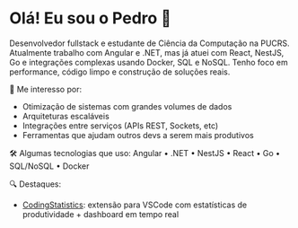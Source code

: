 # Olá! Eu sou o Pedro 👋

Desenvolvedor fullstack e estudante de Ciência da Computação na PUCRS. Atualmente trabalho com Angular e .NET, mas já atuei com React, NestJS, Go e integrações complexas usando Docker, SQL e NoSQL. Tenho foco em performance, código limpo e construção de soluções reais.

🧠 Me interesso por:
- Otimização de sistemas com grandes volumes de dados
- Arquiteturas escaláveis
- Integrações entre serviços (APIs REST, Sockets, etc)
- Ferramentas que ajudam outros devs a serem mais produtivos

🛠️ Algumas tecnologias que uso:
Angular • .NET • NestJS • React • Go • SQL/NoSQL • Docker

🔍 Destaques:
- [CodingStatistics](https://github.com/PedroKleinDavila/statistics-extension): extensão para VSCode com estatísticas de produtividade + dashboard em tempo real

